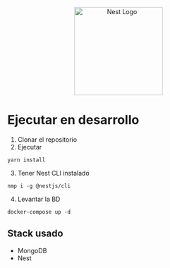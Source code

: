 <p align="center">
  <a href="http://nestjs.com/" target="blank"><img src="https://nestjs.com/img/logo-small.svg" width="200" alt="Nest Logo" /></a>
</p>

# Ejecutar en desarrollo

1. Clonar el repositorio
2. Ejecutar

```
yarn install
```

3. Tener Nest CLI instalado

```
nmp i -g @nestjs/cli
```

4. Levantar la BD

```
docker-compose up -d
```

## Stack usado

* MongoDB
* Nest
